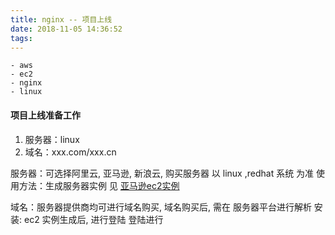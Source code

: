 ```yaml
---
title: nginx -- 项目上线
date: 2018-11-05 14:36:52
tags:
---
```

	- aws
	- ec2
	- nginx
	- linux

#### 项目上线准备工作
1. 服务器：linux
2. 域名：xxx.com/xxx.cn
 
服务器：可选择阿里云, 亚马逊, 新浪云, 购买服务器 以 linux ,redhat 系统 为准
使用方法：生成服务器实例  见 [亚马逊ec2实例](http://nighthighness.site/2018/10/12/ec2-%E6%90%AD%E5%BB%BAftp/)

域名：服务器提供商均可进行域名购买, 域名购买后, 需在 服务器平台进行解析
安装: ec2 实例生成后, 进行登陆 登陆进行
